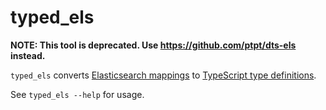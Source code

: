 # typed_els

**NOTE: This tool is deprecated. Use https://github.com/ptpt/dts-els instead.**

`typed_els` converts [Elasticsearch
mappings](https://www.elastic.co/guide/en/elasticsearch/reference/current/mapping-types.html)
to [TypeScript type
definitions](https://www.typescriptlang.org/docs/handbook/interfaces.html).

See `typed_els --help` for usage.
